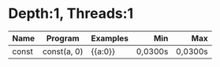 # Depth:1, Threads:1
Name | Program | Examples | Min | Max
--- | --- | --- | ---: | ---:
const | const(a, 0) | {{a:0}} | 0,0300s | 0,0300s
